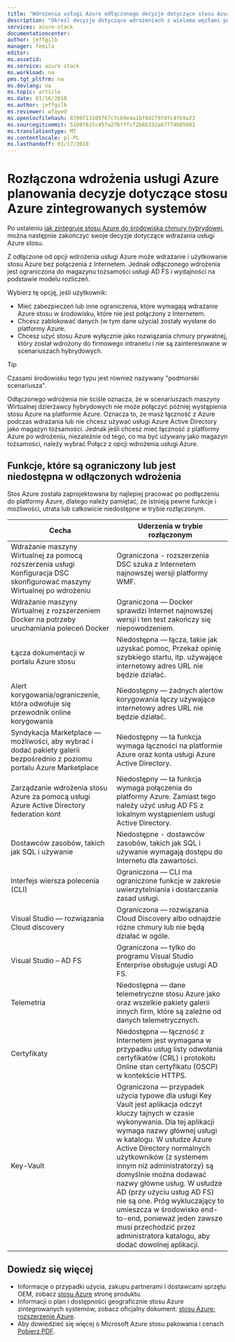 ```yaml
---
title: "Wdrożenia usługi Azure odłączonego decyzje dotyczące stosu Azure zintegrowanych systemów | Dokumentacja firmy Microsoft"
description: "Określ decyzje dotyczące wdrożeniach z wieloma węzłami połączone Azure Azure stosu dotyczących planowania wdrażania."
services: azure-stack
documentationcenter: 
author: jeffgilb
manager: femila
editor: 
ms.assetid: 
ms.service: azure-stack
ms.workload: na
pms.tgt_pltfrm: na
ms.devlang: na
ms.topic: article
ms.date: 01/16/2018
ms.author: jeffgilb
ms.reviewer: wfayed
ms.openlocfilehash: 8708f13109767c7cb9e4a1bf0d2797d7c4fb9a23
ms.sourcegitcommit: 5108f637c457a276fffcf2b8b332a67774b05981
ms.translationtype: MT
ms.contentlocale: pl-PL
ms.lasthandoff: 01/17/2018
---
```

# <a name="azure-disconnected-deployment-planning-decisions-for-azure-stack-integrated-systems"></a>Rozłączona wdrożenia usługi Azure planowania decyzje dotyczące stosu Azure zintegrowanych systemów
Po ustaleniu [jak zintegruje stosu Azure do środowiska chmury hybrydowej](azure-stack-deployment-decisions.md), można następnie zakończyć swoje decyzje dotyczące wdrażania usługi Azure stosu.

Z odłączone od opcji wdrożenia usługi Azure może wdrażanie i użytkowanie stosu Azure bez połączenia z Internetem. Jednak odłączonego wdrożenia jest ograniczona do magazynu tożsamości usługi AD FS i wydajności na podstawie modelu rozliczeń. 

Wybierz tę opcję, jeśli użytkownik:
- Mieć zabezpieczeń lub inne ograniczenia, które wymagają wdrażanie Azure stosu w środowisku, które nie jest połączony z Internetem.
- Chcesz zablokować danych (w tym dane użycia) zostały wysłane do platformy Azure.
- Chcesz użyć stosu Azure wyłącznie jako rozwiązania chmury prywatnej, który został wdrożony do firmowego intranetu i nie są zainteresowane w scenariuszach hybrydowych.

> [!TIP]
> Czasami środowisku tego typu jest również nazywany "podmorski scenariusza".

Odłączonego wdrożenia nie ściśle oznacza, że w scenariuszach maszyny Wirtualnej dzierżawcy hybrydowych nie może połączyć później wystąpienia stosu Azure na platformie Azure. Oznacza to, że masz łączność z Azure podczas wdrażania lub nie chcesz używać usługi Azure Active Directory jako magazyn tożsamości. Jednak jeśli chcesz mieć łączność z platformy Azure po wdrożeniu, niezależnie od tego, co ma być używany jako magazyn tożsamości, należy wybrać Połącz z opcji wdrożenia usługi Azure. 

## <a name="features-that-are-impaired-or-unavailable-in-disconnected-deployments"></a>Funkcje, które są ograniczony lub jest niedostępna w odłączonych wdrożenia 
Stos Azure została zaprojektowana by najlepiej pracować po podłączeniu do platformy Azure, dlatego należy pamiętać, że istnieją pewne funkcje i możliwości, utrata lub całkowicie niedostępne w trybie rozłączonym. 

|Cecha|Uderzenia w trybie rozłączonym|
|-----|-----|
|Wdrażanie maszyny Wirtualnej za pomocą rozszerzenia usługi Konfiguracja DSC skonfigurować maszyny Wirtualnej po wdrożeniu|Ograniczona - rozszerzenia DSC szuka z Internetem najnowszej wersji platformy WMF.|
|Wdrażanie maszyny Wirtualnej z rozszerzeniem Docker na potrzeby uruchamiania poleceń Docker|Ograniczona — Docker sprawdzi Internet najnowszej wersji i ten test zakończy się niepowodzeniem.|
|Łącza dokumentacji w portalu Azure stosu|Niedostępna — łącza, takie jak uzyskać pomoc, Przekaż opinię szybkiego startu, itp. używające internetowy adres URL nie będzie działać.|
|Alert korygowania/ograniczenie, która odwołuje się przewodnik online korygowania|Niedostępny — żadnych alertów korygowania łączy używające internetowy adres URL nie będzie działać.|
|Syndykacja Marketplace — możliwości, aby wybrać i dodać pakiety galerii bezpośrednio z poziomu portalu Azure Marketplace|Niedostępny — ta funkcja wymaga łączności na platformie Azure oraz konta usługi Azure Active Directory.|
|Zarządzanie wdrożenia stosu Azure za pomocą usługi Azure Active Directory federation kont|Niedostępny — ta funkcja wymaga połączenia do platformy Azure. Zamiast tego należy użyć usług AD FS z lokalnym wystąpieniem usługi Active Directory.|
|Dostawców zasobów, takich jak SQL i używanie|Niedostępne - dostawców zasobów, takich jak SQL i używanie wymagają dostępu do Internetu dla zawartości.|
|Interfejs wiersza polecenia (CLI)|Ograniczona — CLI ma ograniczone funkcje w zakresie uwierzytelniania i dostarczania zasad usługi.|
|Visual Studio — rozwiązania Cloud discovery|Ograniczona — rozwiązania Cloud Discovery albo odnajdzie różne chmury lub nie będą działać w ogóle.|
|Visual Studio – AD FS|Ograniczona — tylko do programu Visual Studio Enterprise obsługuje usługi AD FS.
Telemetria|Niedostępna — dane telemetryczne stosu Azure jako oraz wszelkie pakiety galerii innych firm, które są zależne od danych telemetrycznych.|
|Certyfikaty|Niedostępna — łączność z Internetem jest wymagana w przypadku usług listy odwołania certyfikatów (CRL) i protokołu Online stan certyfikatu (OSCP) w kontekście HTTPS.|
|Key-Vault|Ograniczona — przypadek użycia typowe dla usługi Key Vault jest aplikacja odczyt kluczy tajnych w czasie wykonywania. Dla tej aplikacji wymaga nazwy głównej usługi w katalogu. W usłudze Azure Active Directory normalnych użytkowników (z systemem innym niż administratorzy) są domyślnie można dodawać nazwy główne usług. W usłudze AD (przy użyciu usług AD FS) nie są one. Próg wykluczający to umieszcza w środowisko end-to-end, ponieważ jeden zawsze musi przechodzić przez administratora katalogu, aby dodać dowolnej aplikacji.| 

## <a name="learn-more"></a>Dowiedz się więcej
- Informacje o przypadki użycia, zakupu partnerami i dostawcami sprzętu OEM, zobacz [stosu Azure](https://azure.microsoft.com/overview/azure-stack/) stronę produktu.
- Informacji o plan i dostępności geograficznie stosu Azure zintegrowanych systemów, zobacz oficjalny dokument: [stosu Azure: rozszerzenie Azure](https://azure.microsoft.com/resources/azure-stack-an-extension-of-azure/). 
- Aby dowiedzieć się więcej o Microsoft Azure stosu pakowania i cenach [Pobierz PDF](https://azure.microsoft.com/mediahandler/files/resourcefiles/5bc3f30c-cd57-4513-989e-056325eb95e1/Azure-Stack-packaging-and-pricing-datasheet.pdf). 

